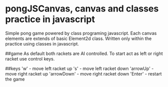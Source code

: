 # pongJSCanvas, canvas and classes practice in javascript

Simple pong game powered by class programing javascript.
Each canvas elements are extends of basic Element2d class.
Written only within the practice using classes in javascript.

##game
As default both rackets are AI controlled.
To start act as left or right racket use control keys.

##keys
'w' - move left racket up
's' - move left racket down
'arrowUp' - move right racket up
'arrowDown' - move right racket down
'Enter' - restart the game
